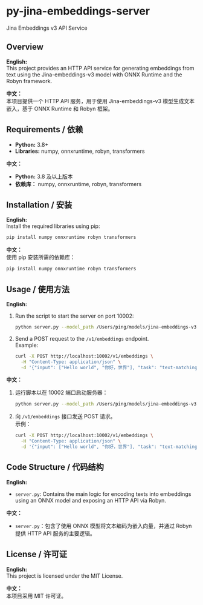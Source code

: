 # py-jina-embeddings-server 

Jina Embeddings v3 API Service

## Overview
**English:**  
This project provides an HTTP API service for generating embeddings from text using the Jina-embeddings-v3 model with ONNX Runtime and the Robyn framework.

**中文：**  
本项目提供一个 HTTP API 服务，用于使用 Jina-embeddings-v3 模型生成文本嵌入，基于 ONNX Runtime 和 Robyn 框架。

## Requirements / 依赖
- **Python:** 3.8+
- **Libraries:** numpy, onnxruntime, robyn, transformers

**中文：**  
- **Python:** 3.8 及以上版本  
- **依赖库：** numpy, onnxruntime, robyn, transformers

## Installation / 安装

**English:**  
Install the required libraries using pip:

```bash
pip install numpy onnxruntime robyn transformers
```

**中文：**  
使用 pip 安装所需的依赖库：

```bash
pip install numpy onnxruntime robyn transformers
```

## Usage / 使用方法

**English:**  
1. Run the script to start the server on port 10002:
   ```bash
   python server.py --model_path /Users/ping/models/jina-embeddings-v3/onnx/model.onnx
   ```
2. Send a POST request to the `/v1/embeddings` endpoint.  
   Example:
   ```bash
   curl -X POST http://localhost:10002/v1/embeddings \
     -H "Content-Type: application/json" \
     -d '{"input": ["Hello world", "你好，世界"], "task": "text-matching"}'
   ```

**中文：**  
1. 运行脚本以在 10002 端口启动服务器：
   ```bash
   python server.py --model_path /Users/ping/models/jina-embeddings-v3/onnx/model.onnx
   ```
2. 向 `/v1/embeddings` 接口发送 POST 请求。  
   示例：
   ```bash
   curl -X POST http://localhost:10002/v1/embeddings \
     -H "Content-Type: application/json" \
     -d '{"input": ["Hello world", "你好，世界"], "task": "text-matching"}'
   ```

## Code Structure / 代码结构
**English:**  
- `server.py`: Contains the main logic for encoding texts into embeddings using an ONNX model and exposing an HTTP API via Robyn.
  
**中文：**  
- `server.py`：包含了使用 ONNX 模型将文本编码为嵌入向量，并通过 Robyn 提供 HTTP API 服务的主要逻辑。

## License / 许可证
**English:**  
This project is licensed under the MIT License.

**中文：**  
本项目采用 MIT 许可证。
